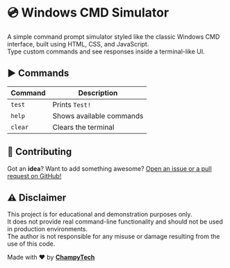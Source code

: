 # 💿 Windows CMD Simulator

A simple command prompt simulator styled like the classic Windows CMD interface, built using HTML, CSS, and JavaScript.  
Type custom commands and see responses inside a terminal-like UI.

## ▶️ Commands

| Command | Description              |
| ------- | ------------------------ |
| `test`  | Prints `Test!`           |
| `help`  | Shows available commands |
| `clear` | Clears the terminal      |

## 🙏 Contributing

Got an <b>idea</b>? Want to add something awesome? <a href="https://github.com/ChampyTech/windows-cmd-simulator" target="_blank">Open an issue or a pull request on GitHub!</a>

## ⚠️ Disclaimer

This project is for educational and demonstration purposes only.  
It does not provide real command-line functionality and should not be used in production environments.  
The author is not responsible for any misuse or damage resulting from the use of this code.

Made with ❤️ by <b><a href="https://github.com/ChampyTech" target="_blank">ChampyTech</a></b>